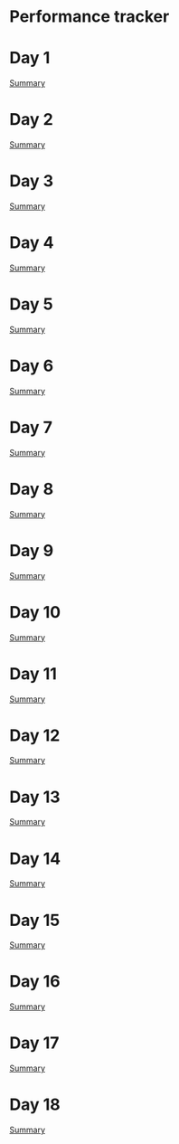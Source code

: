 # Performance tracker

# Day 1

[Summary](https://github.com/Cyb0ts/100-Days-Of-Hacking/tree/main/MysticScripter/Day%201)

# Day 2

[Summary](https://github.com/Cyb0ts/100-Days-Of-Hacking/tree/main/MysticScripter/Day%202)

# Day 3

[Summary](https://github.com/Cyb0ts/100-Days-Of-Hacking/tree/main/MysticScripter/Day%203)

# Day 4

[Summary](https://github.com/Cyb0ts/100-Days-Of-Hacking/tree/main/MysticScripter/Day%204)

# Day 5

[Summary](https://github.com/Cyb0ts/100-Days-Of-Hacking/tree/main/MysticScripter/Day%205)

# Day 6

[Summary](https://github.com/Cyb0ts/100-Days-Of-Hacking/tree/main/MysticScripter/Day%206)

# Day 7

[Summary]()

# Day 8

[Summary]()

# Day 9

[Summary]()

# Day 10

[Summary](https://github.com/Cyb0ts/100-Days-Of-Hacking/tree/main/MysticScripter/Day%2010)

# Day 11

[Summary](https://github.com/Cyb0ts/100-Days-Of-Hacking/tree/main/MysticScripter/Day%2011)

# Day 12

[Summary](https://github.com/Cyb0ts/100-Days-Of-Hacking/tree/main/MysticScripter/Day%2012)

# Day 13

[Summary](https://github.com/Cyb0ts/100-Days-Of-Hacking/tree/main/MysticScripter/Day%2013)

# Day 14

[Summary](https://github.com/Cyb0ts/100-Days-Of-Hacking/tree/main/MysticScripter/Day%2014)

# Day 15

[Summary](https://github.com/Cyb0ts/100-Days-Of-Hacking/tree/main/MysticScripter/Day%2015)

# Day 16

[Summary](https://github.com/Cyb0ts/100-Days-Of-Hacking/tree/main/MysticScripter/Day%2016)

# Day 17

[Summary](https://github.com/Cyb0ts/100-Days-Of-Hacking/tree/main/MysticScripter/Day%2017)

# Day 18

[Summary](https://github.com/Cyb0ts/100-Days-Of-Hacking/tree/main/MysticScripter/Day%2018)
